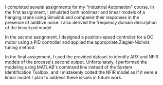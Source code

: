 I completed several assignments for my "Industrial Automation" course. In the first assignment, I simulated both nonlinear and linear models of a hanging crane using Simulink and compared their responses in the presence of additive noise. I also derived the frequency domain description of the linearized model.

In the second assignment, I designed a position-speed controller for a DC motor using a PID controller and applied the appropriate Ziegler-Nichols tuning method.

In the final assignment, I used the provided dataset to identify ARX and NFIR models of the process's second output. Unfortunately, I performed the modeling using MATLAB's command line instead of the System Identification Toolbox, and I mistakenly coded the NFIR model as if it were a linear model. I plan to address these issues in future work.
